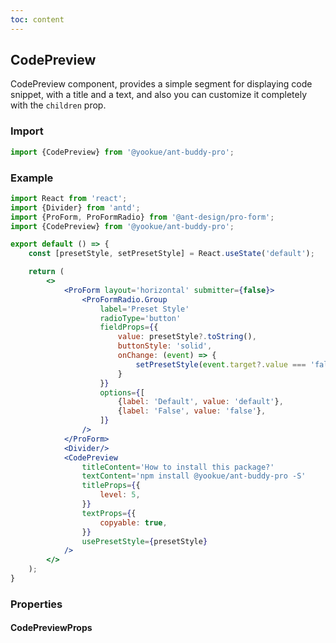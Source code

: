 ```yaml
---
toc: content
---
```


## CodePreview

CodePreview component, provides a simple segment for displaying code snippet, with a title and a text, and also you can customize it completely with the `children` prop.

### Import

```jsx | pure
import {CodePreview} from '@yookue/ant-buddy-pro';
```

### Example

```jsx
import React from 'react';
import {Divider} from 'antd';
import {ProForm, ProFormRadio} from '@ant-design/pro-form';
import {CodePreview} from '@yookue/ant-buddy-pro';

export default () => {
    const [presetStyle, setPresetStyle] = React.useState('default');

    return (
        <>
            <ProForm layout='horizontal' submitter={false}>
                <ProFormRadio.Group
                    label='Preset Style'
                    radioType='button'
                    fieldProps={{
                        value: presetStyle?.toString(),
                        buttonStyle: 'solid',
                        onChange: (event) => {
                            setPresetStyle(event.target?.value === 'false' ? false : event.target?.value);
                        }
                    }}
                    options={[
                        {label: 'Default', value: 'default'},
                        {label: 'False', value: 'false'},
                    ]}
                />
            </ProForm>
            <Divider/>
            <CodePreview
                titleContent='How to install this package?'
                textContent='npm install @yookue/ant-buddy-pro -S'
                titleProps={{
                    level: 5,
                }}
                textProps={{
                    copyable: true,
                }}
                usePresetStyle={presetStyle}
            />
        </>
    );
}
```

### Properties

#### CodePreviewProps

<API src="@/layout/CodePreview/index.tsx" hideTitle></API>
